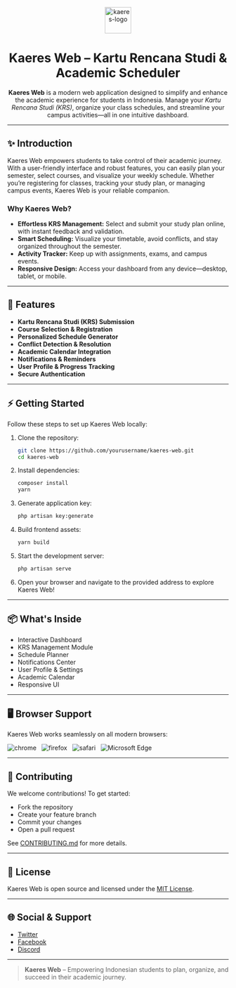 <p align="center">
  <img src="https://cdn.themeselection.com/ts-assets/sneat/logo/logo.png" alt="kaeres-logo" width="60px" height="auto">
</p>

<h1 align="center">
  Kaeres Web – Kartu Rencana Studi & Academic Scheduler
</h1>

<p align="center">
  <strong>Kaeres Web</strong> is a modern web application designed to simplify and enhance the academic experience for students in Indonesia. Manage your <em>Kartu Rencana Studi (KRS)</em>, organize your class schedules, and streamline your campus activities—all in one intuitive dashboard.
</p>

---

## ✨ Introduction

Kaeres Web empowers students to take control of their academic journey. With a user-friendly interface and robust features, you can easily plan your semester, select courses, and visualize your weekly schedule. Whether you’re registering for classes, tracking your study plan, or managing campus events, Kaeres Web is your reliable companion.

### Why Kaeres Web?

- **Effortless KRS Management:** Select and submit your study plan online, with instant feedback and validation.
- **Smart Scheduling:** Visualize your timetable, avoid conflicts, and stay organized throughout the semester.
- **Activity Tracker:** Keep up with assignments, exams, and campus events.
- **Responsive Design:** Access your dashboard from any device—desktop, tablet, or mobile.

---

## 🚀 Features

- **Kartu Rencana Studi (KRS) Submission**
- **Course Selection & Registration**
- **Personalized Schedule Generator**
- **Conflict Detection & Resolution**
- **Academic Calendar Integration**
- **Notifications & Reminders**
- **User Profile & Progress Tracking**
- **Secure Authentication**

---

## ⚡ Getting Started

Follow these steps to set up Kaeres Web locally:

1. Clone the repository:
   ```bash
   git clone https://github.com/yourusername/kaeres-web.git
   cd kaeres-web
   ```
2. Install dependencies:
   ```bash
   composer install
   yarn
   ```
3. Generate application key:
   ```bash
   php artisan key:generate
   ```
4. Build frontend assets:
   ```bash
   yarn build
   ```
5. Start the development server:
   ```bash
   php artisan serve
   ```
6. Open your browser and navigate to the provided address to explore Kaeres Web!

---

## 📦 What's Inside

- Interactive Dashboard
- KRS Management Module
- Schedule Planner
- Notifications Center
- User Profile & Settings
- Academic Calendar
- Responsive UI

---

## 🖥️ Browser Support

Kaeres Web works seamlessly on all modern browsers:

![chrome](https://github.com/nuxt/nuxt/assets/47495003/bbb6d7b0-2db6-4af4-abdc-a73de71dd287)
&nbsp;&nbsp;![firefox](https://github.com/nuxt/nuxt/assets/47495003/bca1f2d0-d597-453b-8525-5c94e36bfc33)
&nbsp;&nbsp;![safari](https://github.com/nuxt/nuxt/assets/47495003/8ecbb395-78fb-40fb-bb59-7301bf8a7e5d)
&nbsp;&nbsp;![Microsoft Edge](https://github.com/nuxt/nuxt/assets/47495003/f945821b-0cbd-464d-8103-824d4d5c4e9a)

---

## 🤝 Contributing

We welcome contributions! To get started:

- Fork the repository
- Create your feature branch
- Commit your changes
- Open a pull request

See [CONTRIBUTING.md](CONTRIBUTING.md) for more details.

---

## 📜 License

Kaeres Web is open source and licensed under the [MIT License](LICENSE).

---

## 🌐 Social & Support

- [Twitter](https://twitter.com/Theme_Selection)
- [Facebook](https://www.facebook.com/ThemeSelections/)
- [Discord](https://discord.gg/kBHkY7DekX)

---

> **Kaeres Web** – Empowering Indonesian students to plan, organize, and succeed in their academic journey.

